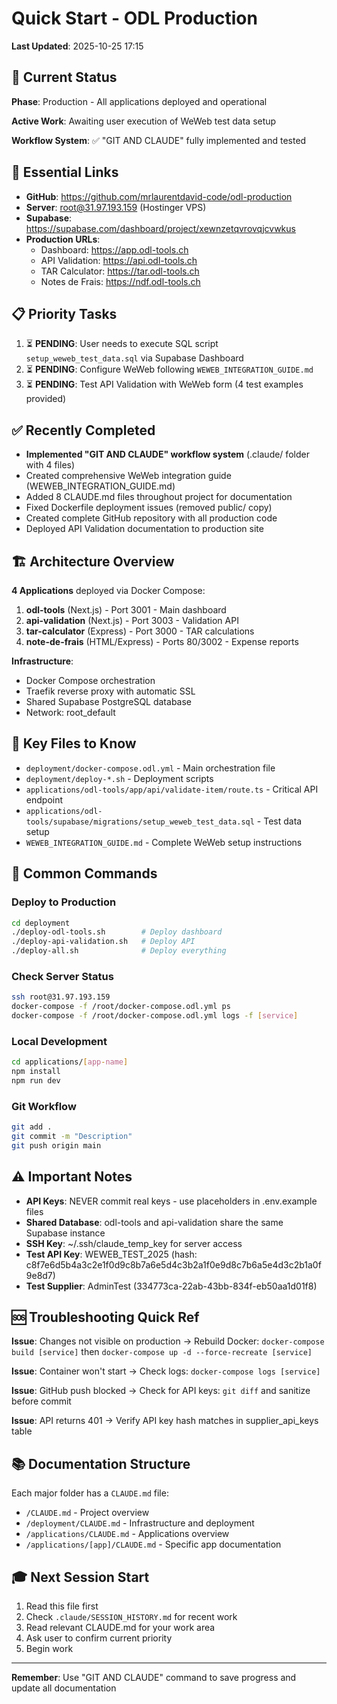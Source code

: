 # Quick Start - ODL Production

**Last Updated**: 2025-10-25 17:15

## 🎯 Current Status

**Phase**: Production - All applications deployed and operational

**Active Work**: Awaiting user execution of WeWeb test data setup

**Workflow System**: ✅ "GIT AND CLAUDE" fully implemented and tested

## 🔗 Essential Links

- **GitHub**: https://github.com/mrlaurentdavid-code/odl-production
- **Server**: root@31.97.193.159 (Hostinger VPS)
- **Supabase**: https://supabase.com/dashboard/project/xewnzetqvrovqjcvwkus
- **Production URLs**:
  - Dashboard: https://app.odl-tools.ch
  - API Validation: https://api.odl-tools.ch
  - TAR Calculator: https://tar.odl-tools.ch
  - Notes de Frais: https://ndf.odl-tools.ch

## 📋 Priority Tasks

1. ⏳ **PENDING**: User needs to execute SQL script `setup_weweb_test_data.sql` via Supabase Dashboard
2. ⏳ **PENDING**: Configure WeWeb following `WEWEB_INTEGRATION_GUIDE.md`
3. ⏳ **PENDING**: Test API Validation with WeWeb form (4 test examples provided)

## ✅ Recently Completed

- **Implemented "GIT AND CLAUDE" workflow system** (.claude/ folder with 4 files)
- Created comprehensive WeWeb integration guide (WEWEB_INTEGRATION_GUIDE.md)
- Added 8 CLAUDE.md files throughout project for documentation
- Fixed Dockerfile deployment issues (removed public/ copy)
- Created complete GitHub repository with all production code
- Deployed API Validation documentation to production site

## 🏗️ Architecture Overview

**4 Applications** deployed via Docker Compose:
1. **odl-tools** (Next.js) - Port 3001 - Main dashboard
2. **api-validation** (Next.js) - Port 3003 - Validation API
3. **tar-calculator** (Express) - Port 3000 - TAR calculations
4. **note-de-frais** (HTML/Express) - Ports 80/3002 - Expense reports

**Infrastructure**:
- Docker Compose orchestration
- Traefik reverse proxy with automatic SSL
- Shared Supabase PostgreSQL database
- Network: root_default

## 🔑 Key Files to Know

- `deployment/docker-compose.odl.yml` - Main orchestration file
- `deployment/deploy-*.sh` - Deployment scripts
- `applications/odl-tools/app/api/validate-item/route.ts` - Critical API endpoint
- `applications/odl-tools/supabase/migrations/setup_weweb_test_data.sql` - Test data setup
- `WEWEB_INTEGRATION_GUIDE.md` - Complete WeWeb setup instructions

## 🚀 Common Commands

### Deploy to Production
```bash
cd deployment
./deploy-odl-tools.sh        # Deploy dashboard
./deploy-api-validation.sh   # Deploy API
./deploy-all.sh              # Deploy everything
```

### Check Server Status
```bash
ssh root@31.97.193.159
docker-compose -f /root/docker-compose.odl.yml ps
docker-compose -f /root/docker-compose.odl.yml logs -f [service]
```

### Local Development
```bash
cd applications/[app-name]
npm install
npm run dev
```

### Git Workflow
```bash
git add .
git commit -m "Description"
git push origin main
```

## ⚠️ Important Notes

- **API Keys**: NEVER commit real keys - use placeholders in .env.example files
- **Shared Database**: odl-tools and api-validation share the same Supabase instance
- **SSH Key**: ~/.ssh/claude_temp_key for server access
- **Test API Key**: WEWEB_TEST_2025 (hash: c8f7e6d5b4a3c2e1f0d9c8b7a6e5d4c3b2a1f0e9d8c7b6a5e4d3c2b1a0f9e8d7)
- **Test Supplier**: AdminTest (334773ca-22ab-43bb-834f-eb50aa1d01f8)

## 🆘 Troubleshooting Quick Ref

**Issue**: Changes not visible on production
→ Rebuild Docker: `docker-compose build [service]` then `docker-compose up -d --force-recreate [service]`

**Issue**: Container won't start
→ Check logs: `docker-compose logs [service]`

**Issue**: GitHub push blocked
→ Check for API keys: `git diff` and sanitize before commit

**Issue**: API returns 401
→ Verify API key hash matches in supplier_api_keys table

## 📚 Documentation Structure

Each major folder has a `CLAUDE.md` file:
- `/CLAUDE.md` - Project overview
- `/deployment/CLAUDE.md` - Infrastructure and deployment
- `/applications/CLAUDE.md` - Applications overview
- `/applications/[app]/CLAUDE.md` - Specific app documentation

## 🎓 Next Session Start

1. Read this file first
2. Check `.claude/SESSION_HISTORY.md` for recent work
3. Read relevant CLAUDE.md for your work area
4. Ask user to confirm current priority
5. Begin work

---

**Remember**: Use "GIT AND CLAUDE" command to save progress and update all documentation
